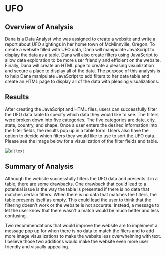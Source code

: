 # UFO

## Overview of Analysis

Dana is a Data Analyst who was assigned to create a website and write a report about UFO sightings in her home town of McMinnville, Oregon. To create a website filled with UFO data, Dana will manipulate JavaScript to display the data as a table. Dana will also create filters using JavaScript to allow data exploration to be  more user friendly and efficient on the website. Finally, Dana will create an HTML page to create a pleasing visualization and secure a place to display all of the data. The purpose of this analysis is to help Dana manipulate JavaScript to add filters to her data table and create an HTML page to display all of the data with pleasing visualizations. 


## Results

After creating the JavaScript and HTML files, users can successfully filter the UFO data table to specify which data they would like to see. The filters were broken down into five categories. The five categories are date, city, state, country, and shape. Once a user enters the desired information into the filter fields, the results pop up in a table form. Users also have the option to decide which filters they would like to use to sort the UFO data. Please see the image below for a visualization of the filter fields and table. 

![alt text](/Users/alexabezzone/Desktop/UFO.png?raw=true "UFO")

## Summary of Analysis

Although the website successfully filters the UFO data and presents it in a table, there are some drawbacks. One drawback that could lead to a potential issue is the way the table is presented if there is no data that matches certain filters. When there is no data that matches the filters, the table presents itself as empty. This could lead the user to think that the filtering doesn't work or the website is not accurate. Instead, a message to let the user know that there wasn't a match would be much better and less confusing. 

Two recommendations that would improve the website are to implement a message pop up for when there is no data to match the filers and to add more image visualizations to make the website less overwhelming with text. I believe those two additions would make the website even more user friendly and visually appealing. 


